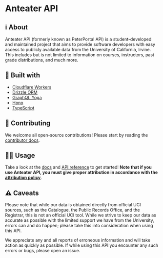 # Anteater API

## ℹ️ About

Anteater API (formerly known as PeterPortal API) is a student-developed and maintained project that aims to provide software developers with easy access to publicly available data from the University of California, Irvine. This includes but is not limited to information on courses, instructors, past grade distributions, and much more.

## 🔨 Built with

- [Cloudflare Workers](https://workers.cloudflare.com/)
- [Drizzle ORM](https://orm.drizzle.team)
- [GraphQL Yoga](https://the-guild.dev/graphql/yoga-server)
- [Hono](https://hono.dev)
- [TypeScript](https://www.typescriptlang.org/)

## 🤝 Contributing

We welcome all open-source contributions! Please start by reading the [contributor docs](https://docs.icssc.club/docs/contributor/anteaterapi/setup).

## 🧑‍💻 Usage

Take a look at the [docs](https://docs.icssc.club/docs/developer/anteaterapi) and [API reference](https://anteaterapi.com/reference) to get started! **Note that if you use Anteater API, you must give proper attribution in accordance with the [attribution policy](https://docs.icssc.club/docs/about/anteaterapi/attribution-policy)**.

## ⚠️ Caveats

Please note that while our data is obtained directly from official UCI sources, such as the Catalogue, the Public Records Office, and the Registrar, this is not an official UCI tool. While we strive to keep our data as accurate as possible with the limited support we have from the University, errors can and do happen; please take this into consideration when using this API.

We appreciate any and all reports of erroneous information and will take action as quickly as possible. If while using this API you encounter any such errors or bugs, please open an issue.
